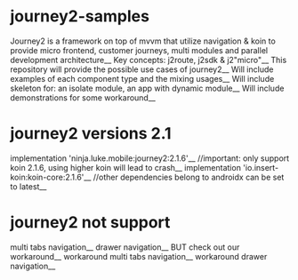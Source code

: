 # journey2-samples
Journey2 is a framework on top of mvvm that utilize navigation & koin to provide micro frontend, customer journeys, multi modules and parallel development architecture__
Key concepts: j2route, j2sdk & j2"micro"__
This repository will provide the possible use cases of journey2__
Will include examples of each component type and the mixing usages__
Will include skeleton for: an isolate module, an app with dynamic module__
Will include demonstrations for some workaround__

# journey2 versions 2.1
implementation 'ninja.luke.mobile:journey2:2.1.6'__
//important: only support koin 2.1.6, using higher koin will lead to crash__
implementation 'io.insert-koin:koin-core:2.1.6'__
//other dependencies belong to androidx can be set to latest__

# journey2 not support
multi tabs navigation__
drawer navigation__
BUT check out our workaround__
workaround multi tabs navigation__
workaround drawer navigation__
